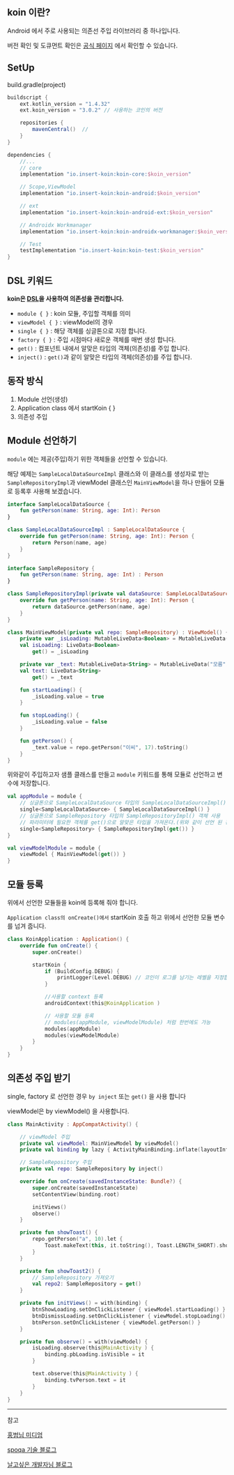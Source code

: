 ## koin 이란?

Android 에서 주로 사용되는 의존선 주입 라이브러리 중 하나입니다.

버전 확인 및 도큐먼트 확인은 [공식 페이지][koin공홈] 에서 확인할 수 있습니다.

## SetUp

build.gradle(project)
```gradle
buildscript {
    ext.kotlin_version = "1.4.32"
    ext.koin_version = "3.0.2" // 사용하는 코인의 버전

    repositories {
        mavenCentral()  //
    }
}
```

```gradle
dependencies {
    //...
    // core
    implementation "io.insert-koin:koin-core:$koin_version"

    // Scope,ViewModel
    implementation "io.insert-koin:koin-android:$koin_version"

    // ext
    implementation "io.insert-koin:koin-android-ext:$koin_version"

    // Androidx Workmanager
    implementation "io.insert-koin:koin-androidx-workmanager:$koin_version"

    // Test
    testImplementation "io.insert-koin:koin-test:$koin_version"
}
```

## DSL 키워드

**koin은 [DSL][DSL]을 사용하여 의존성을 관리합니다.**

- `module { }` : koin 모듈, 주입할 객체를 의미
- `viewModel { }` : viewModel의 경우 
- `single { }` : 해당 객체를 싱글톤으로 지정 합니다.
- `factory { }` : 주입 시점마다 새로운 객체를 매번 생성 합니다.
- `get()` : 컴포넌트 내에서 알맞은 타입의 객체(의존성)를 주입 합니다.
- `inject()` : `get()`과 같이 알맞은 타입의 객체(의존성)를 주입 합니다.

## 동작 방식 

1. Module 선언(생성)
2. Application class 에서 startKoin { }
3. 의존성 주입

## Module 선언하기

`module` 에는 제공(주입)하기 위한 객체들을 선언할 수 있습니다.

해당 예제는 `SampleLocalDataSourceImpl` 클래스와 이 클래스를 생성자로 받는 `SampleRepositoryImpl`과 viewModel 클래스인 `MainViewModel`을 하나 만들어 모듈로 등록후 사용해 보겠습니다.

```kotlin
interface SampleLocalDataSource {
    fun getPerson(name: String, age: Int): Person
}

class SampleLocalDataSourceImpl : SampleLocalDataSource {
    override fun getPerson(name: String, age: Int): Person {
        return Person(name, age)
    }
}

interface SampleRepository {
    fun getPerson(name: String, age: Int) : Person
}

class SampleRepositoryImpl(private val dataSource: SampleLocalDataSource) : SampleRepository {
    override fun getPerson(name: String, age: Int): Person {
        return dataSource.getPerson(name, age)
    }
}
```

```kotlin
class MainViewModel(private val repo: SampleRepository) : ViewModel() {
    private var _isLoading: MutableLiveData<Boolean> = MutableLiveData(false)
    val isLoading: LiveData<Boolean>
        get() = _isLoading

    private var _text: MutableLiveData<String> = MutableLiveData("모름")
    val text: LiveData<String>
        get() = _text

    fun startLoading() {
        _isLoading.value = true
    }

    fun stopLoading() {
        _isLoading.value = false
    }

    fun getPerson() {
        _text.value = repo.getPerson("이씨", 17).toString()
    }
}
```

위와같이 주입하고자 샘플 클래스를 만들고 `module` 키워드를 통해 모듈로 선언하고 변수에 저장합니다.

```kotlin
val appModule = module {
    // 싱글톤으로 SampleLocalDataSource 타입의 SampleLocalDataSourceImpl() 객체 사용
    single<SampleLocalDataSource> { SampleLocalDataSourceImpl() }
    // 싱글톤으로 SampleRepository 타입의 SampleRepositoryImpl() 객체 사용
    // 파라미터에 필요한 객체를 get()으로 알맞은 타입을 가져온다.(위와 같이 선언 된 경우)
    single<SampleRepository> { SampleRepositoryImpl(get()) } 
}

val viewModelModule = module {
    viewModel { MainViewModel(get()) }
}
```

## 모듈 등록

위에서 선언한 모듈들을 koin에 등록해 줘야 합니다.

`Application class의 onCreate()에서` startKoin 호출 하고 위에서 선언한 모듈 변수를 넘겨 줍니다.

```kotlin
class KoinApplication : Application() {
    override fun onCreate() {
        super.onCreate()

        startKoin {
            if (BuildConfig.DEBUG) {
                printLogger(Level.DEBUG) // 코인이 로그를 남기는 레벨을 지정합니다.
            }

            //사용할 context 등록
            androidContext(this@KoinApplication )

            // 사용할 모듈 등록
            // modules(appModule, viewModelModule) 처럼 한번에도 가능
            modules(appModule)
            modules(viewModelModule)
        }
    }
}
```

## 의존성 주입 받기

single, factory 로 선언한 경우 `by inject` 또는 `get()` 을 사용 합니다

viewModel은 by viewModel() 을 사용합니다.

```kotlin
class MainActivity : AppCompatActivity() {

    // viewModel 주입
    private val viewModel: MainViewModel by viewModel()
    private val binding by lazy { ActivityMainBinding.inflate(layoutInflater) }

    // SampleRepository 주입
    private val repo: SampleRepository by inject()

    override fun onCreate(savedInstanceState: Bundle?) {
        super.onCreate(savedInstanceState)
        setContentView(binding.root)

        initViews()
        observe()
    }

    private fun showToast() {
        repo.getPerson("a", 10).let {
            Toast.makeText(this, it.toString(), Toast.LENGTH_SHORT).show()
        }
    }

    private fun showToast2() {
        // SampleRepository 가져오기
        val repo2: SampleRepository = get()
    }

    private fun initViews() = with(binding) {
        btnShowLoading.setOnClickListener { viewModel.startLoading() }
        btnDismissLoading.setOnClickListener { viewModel.stopLoading() }
        btnPerson.setOnClickListener { viewModel.getPerson() }
    }

    private fun observe() = with(viewModel) {
        isLoading.observe(this@MainActivity ) {
            binding.pbLoading.isVisible = it
        }

        text.observe(this@MainActivity ) {
            binding.tvPerson.text = it
        }
    }
}
```




---
참고

[홍범님 미디엄](https://medium.com/hongbeomi-dev/koin-%EC%9E%98-%EC%82%AC%EC%9A%A9%ED%95%98%EA%B8%B0-5a96a8bb94d3)

[spoqa 기술 블로그](https://spoqa.github.io/2020/11/02/android-dependency-injection-with-koin.html)

[날고싶은 개발자님 블로그](https://jaejong.tistory.com/153)

[koin공홈]:https://insert-koin.io/docs/setup/v3
[DSL]:https://www.jetbrains.com/ko-kr/mps/concepts/domain-specific-languages/
